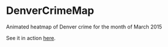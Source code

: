 # DenverCrimeMap
Animated heatmap of Denver crime for the month of March 2015

See it in action [here](http://circld.pythonanywhere.com).
